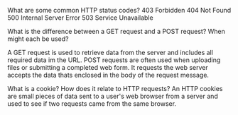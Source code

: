 What are some common HTTP status codes? 
	403 Forbidden
	404 Not Found
	500 Internal Server Error
	503 Service Unavailable


What is the difference between a GET request and a POST request? When might each be used?

A GET request is used to retrieve data from the server and includes all required data im the URL. POST requests are often used when uploading files or submitting a completed web form. It requests the web server accepts the data thats enclosed in the body of the request message. 


What is a cookie? How does it relate to HTTP requests?
An HTTP cookies are small pieces of data sent to a user's web browser from a server and used to see if two requests came from the same browser. 

